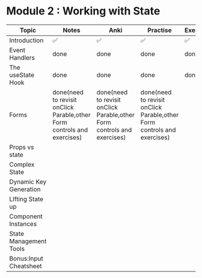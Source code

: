 # Module 2 : Working with State

| Topic                  | Notes                                                                   | Anki                                                                    | Practise                                                                | Exercise |
| ---------------------- | ----------------------------------------------------------------------- | ----------------------------------------------------------------------- | ----------------------------------------------------------------------- | -------- |
| Introduction           | ✅                                                                       | ✅                                                                       | ✅                                                                       | ✅        |
| Event Handlers         | done                                                                    | done                                                                    | done                                                                    | done     |
| The useState Hook      | done                                                                    | done                                                                    | done                                                                    | done     |
| Forms                  | done(need to revisit onClick Parable,other Form controls and exercises) | done(need to revisit onClick Parable,other Form controls and exercises) | done(need to revisit onClick Parable,other Form controls and exercises) |          |
| Props vs state         |                                                                         |                                                                         |                                                                         |          |
| Complex State          |                                                                         |                                                                         |                                                                         |          |
| Dynamic Key Generation |                                                                         |                                                                         |                                                                         |          |
| LIfting State up       |                                                                         |                                                                         |                                                                         |          |
| Component Instances    |                                                                         |                                                                         |                                                                         |          |
| State Management Tools |                                                                         |                                                                         |                                                                         |          |
| Bonus:Input Cheatsheet |                                                                         |                                                                         |                                                                         |          |
